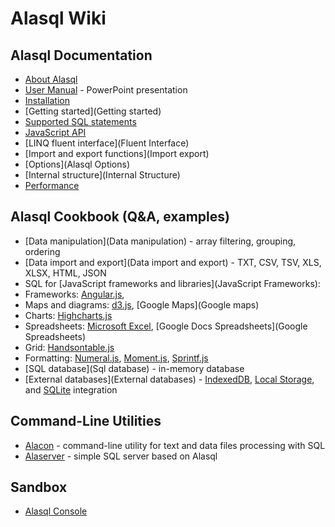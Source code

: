 # Alasql Wiki

## Alasql Documentation
* [About Alasql](About)
* [User Manual](http://www.slideshare.net/AndreyGershun/alasql-manual-141220-1) - PowerPoint presentation
* [Installation](Installation)
* [Getting started](Getting started)
* [Supported SQL statements](Sql)
* [JavaScript API](Api)
* [LINQ fluent interface](Fluent Interface)
* [Import and export functions](Import export)
* [Options](Alasql Options)
* [Internal structure](Internal Structure)
* [Performance](Performance)

## Alasql Cookbook (Q&A, examples)
* [Data manipulation](Data manipulation) - array filtering, grouping, ordering
* [Data import and export](Data import and export) - TXT, CSV, TSV, XLS, XLSX, HTML, JSON 
* SQL for [JavaScript frameworks and libraries](JavaScript Frameworks):
 * Frameworks: [Angular.js](Angular.js), 
 * Maps and diagrams: [d3.js](d3.js), [Google Maps](Google maps)
 * Charts: [Highcharts.js](Highcharts.js) 
 * Spreadsheets: [Microsoft Excel](XLSX), [Google Docs Spreadsheets](Google Spreadsheets) 
 * Grid: [Handsontable.js](Handsontable.js)
 * Formatting: [Numeral.js](Numeral.js), [Moment.js](Moment.js), [Sprintf.js](Sprintf.hs)
* [SQL database](Sql database) - in-memory database
* [External databases](External databases) - [IndexedDB](IndexedDB), [Local Storage](LocalStorage), and [SQLite](SQLite) integration

## Command-Line Utilities
* [Alacon](Alacon) - command-line utility for text and data files processing with SQL
* [Alaserver](Alaserver) - simple SQL server based on Alasql

## Sandbox
* [Alasql Console](http://alasql.org/console/alaconsole.html)
